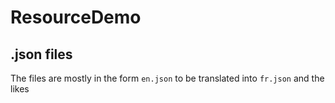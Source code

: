 # ResourceDemo

## .json files
The files are mostly in the form <code>en.json</code> to be translated into <code>fr.json</code> and the likes

